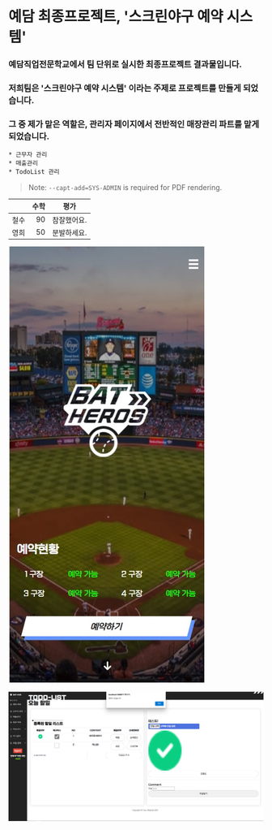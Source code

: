 # 예담 최종프로젝트, '스크린야구 예약 시스템'
### 예담직업전문학교에서 팀 단위로 실시한 최종프로젝트 결과물입니다.
### 저희팀은 '스크린야구 예약 시스템' 이라는 주제로 프로젝트를 만들게 되었습니다.
### 그 중 제가 맡은 역할은, 관리자 페이지에서 전반적인 매장관리 파트를 맡게되었습니다.

```sh
* 근무자 관리
* 매출관리
* TodoList 관리
```

> Note: `--capt-add=SYS-ADMIN` is required for PDF rendering.


|                  | 수학                        | 평가              |  
|:--- | ---: | :---: |  
| 철수             | 90            | 참잘했어요. |  
| 영희           | 50            | 분발하세요. |

![Alt text](/images/1_home.jpg) 

<img src="/images/5_매장관리/todolist 댓글권한1.png" title="px(픽셀) 크기 설정" alt="RubberDuck"></img><br/>
